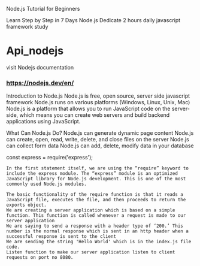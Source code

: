 Node.js Tutorial for Beginners

Learn Step by Step in 7 Days Node.js
Dedicate 2 hours daily javascript framework study
# Api_nodejs
visit Nodejs documentation
### https://nodejs.dev/en/
Introduction to Node.js
Node.js is free, open source, server side javascript framework
Node.js runs on various platforms (Windows, Linux, Unix, Mac)
Node.js is a platform that allows you to run JavaScript code on the server-side, which means you can create web servers and build backend applications using JavaScript.

What Can Node.js Do?
Node.js can generate dynamic page content
Node.js can create, open, read, write, delete, and close files on the server
Node.js can collect form data
Node.js can add, delete, modify data in your database

const express = require('express');

    In the first statement itself, we are using the “require” keyword to include the express module. The “express” module is an optimized JavaScript library for Node.js development. This is one of the most commonly used Node.js modules.

    The basic functionality of the require function is that it reads a JavaScript file, executes the file, and then proceeds to return the exports object.
    We are creating a server application which is based on a simple function. This function is called whenever a request is made to our server application
    We are saying to send a response with a header type of ‘200.’ This number is the normal response which is sent in an http header when a successful response is sent to the client
    We are sending the string 'Hello World' which is in the index.js file code.
    Listen function to make our server application listen to client requests on port no 8080.
